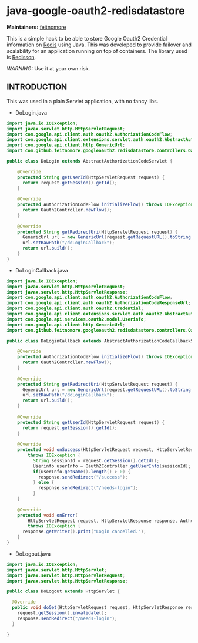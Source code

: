 # java-google-oauth2-redisdatastore


**Maintainers:** [feitnomore](https://github.com/feitnomore/)

This is a simple hack to be able to store Google Oauth2 Credential information on [Redis](https://redis.io/) using Java. This was developed to provide failover and scalability for an application running on top of containers. The library used is [Redisson](https://github.com/redisson/redisson).

*WARNING:* Use it at your own risk.

## INTRODUCTION

This was used in a plain Servlet application, with no fancy libs.  

* DoLogin.java

```java
import java.io.IOException;
import javax.servlet.http.HttpServletRequest;
import com.google.api.client.auth.oauth2.AuthorizationCodeFlow;
import com.google.api.client.extensions.servlet.auth.oauth2.AbstractAuthorizationCodeServlet;
import com.google.api.client.http.GenericUrl;
import com.github.feitnomore.googleoauth2.redisdatastore.controllers.Oauth2Controller;

public class DoLogin extends AbstractAuthorizationCodeServlet {

    @Override
    protected String getUserId(HttpServletRequest request) {
      return request.getSession().getId();
    }
    
    @Override
    protected AuthorizationCodeFlow initializeFlow() throws IOException {
      return Oauth2Controller.newFlow();
    }
  
    @Override
    protected String getRedirectUri(HttpServletRequest request) {
      GenericUrl url = new GenericUrl(request.getRequestURL().toString());
      url.setRawPath("/doLoginCallback");
      return url.build();
    }
}
```

* DoLoginCallback.java

```java
import java.io.IOException;
import javax.servlet.http.HttpServletRequest;
import javax.servlet.http.HttpServletResponse;
import com.google.api.client.auth.oauth2.AuthorizationCodeFlow;
import com.google.api.client.auth.oauth2.AuthorizationCodeResponseUrl;
import com.google.api.client.auth.oauth2.Credential;
import com.google.api.client.extensions.servlet.auth.oauth2.AbstractAuthorizationCodeCallbackServlet;
import com.google.api.services.oauth2.model.Userinfo;
import com.google.api.client.http.GenericUrl;
import com.github.feitnomore.googleoauth2.redisdatastore.controllers.Oauth2Controller;

public class DoLoginCallback extends AbstractAuthorizationCodeCallbackServlet {

    @Override
    protected AuthorizationCodeFlow initializeFlow() throws IOException {
      return Oauth2Controller.newFlow();
    }
  
    @Override
    protected String getRedirectUri(HttpServletRequest request) {
      GenericUrl url = new GenericUrl(request.getRequestURL().toString());
      url.setRawPath("/doLoginCallback");
      return url.build();
    }
  
    @Override
    protected String getUserId(HttpServletRequest request) {
      return request.getSession().getId();
    }
  
    @Override
    protected void onSuccess(HttpServletRequest request, HttpServletResponse response, Credential credential)
        throws IOException {
          String sessionId = request.getSession().getId();
          Userinfo userInfo = Oauth2Controller.getUserInfo(sessionId);
          if(userInfo.getName().length() > 0) {
            response.sendRedirect("/success");
          } else {
            response.sendRedirect("/needs-login");
          }
    }
  
    @Override
    protected void onError(
        HttpServletRequest request, HttpServletResponse response, AuthorizationCodeResponseUrl errorResponse)
        throws IOException {
      response.getWriter().print("Login cancelled.");
    }
}
```

* DoLogout.java

```java
import java.io.IOException;
import javax.servlet.http.HttpServlet;
import javax.servlet.http.HttpServletRequest;
import javax.servlet.http.HttpServletResponse;

public class DoLogout extends HttpServlet {

  @Override
  public void doGet(HttpServletRequest request, HttpServletResponse response) throws IOException {
    request.getSession().invalidate();
    response.sendRedirect("/needs-login");
  }

}
```
